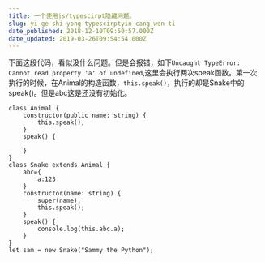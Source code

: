 ```yaml
---
title: 一个使用js/typescirpt隐藏问题。
slug: yi-ge-shi-yong-typescirptyin-cang-wen-ti
date_published: 2018-12-10T09:50:57.000Z
date_updated: 2019-03-26T09:54:54.000Z
---
```


下面这段代码，看似没什么问题。但是会报错，如下`Uncaught TypeError: Cannot read property 'a' of undefined`,这里会执行两次speak函数。第一次执行的时候，在Animal的构造函数，`this.speak()`，执行的却是Snake中的speak()。但是abc这是还没有初始化。

    class Animal {
        constructor(public name: string) {
            this.speak();
        }
        speak() {
            
        }
    }
    class Snake extends Animal {
        abc={ 
            a:123
        }
        constructor(name: string) {
            super(name);
            this.speak();
        }
        speak() {
            console.log(this.abc.a);
        }
    }
    let sam = new Snake("Sammy the Python");
    
